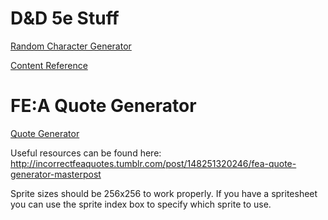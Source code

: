 # D&D 5e Stuff

[Random Character Generator](https://tetra-cube.github.io/dnd/dnd-char-gen.html)

[Content Reference](https://tetra-cube.github.io/dnd/dnd-reference.html)

# FE:A Quote Generator

[Quote Generator](https://tetra-cube.github.io/fea-quote-gen/fea-quote-gen.html)

Useful resources can be found here: http://incorrectfeaquotes.tumblr.com/post/148251320246/fea-quote-generator-masterpost

Sprite sizes should be 256x256 to work properly. If you have a spritesheet you can use the sprite index box to specify which sprite to use.